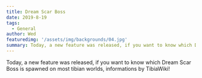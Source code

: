```yaml
---
title: Dream Scar Boss
date: 2019-8-19
tags:
  - General
author: Wed
featuredimg: '/assets/img/backgrounds/04.jpg'
summary: Today, a new feature was released, if you want to know which Dream Scar Boss is spawned on most tibian worlds, check this out!
---
```


Today, a new feature was released, if you want to know which Dream Scar Boss is spawned on most tibian worlds, informations by TibiaWiki!

